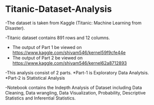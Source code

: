 # Titanic-Dataset-Analysis

-The dataset is taken from Kaggle (Titanic: Machine Learning from Disaster).

-Titanic dataset contains 891 rows and 12 columns.

- The output of Part 1 be viewed on https://www.kaggle.com/shivam546/kernel59f9cfe44e
- The output of Part 2 be viewed on https://www.kaggle.com/shivam546/kernel62a8712893

-This analysis consist of 2 parts. 
  *Part-1 is Exploratory Data Analytsis. 
   *Part-2 is Statistical Analysis

-Notebook contains the Indepth Analysis of Dataset including Data Cleaning, Data wrangling, Data Visualization, Probability,          Descriptive Statistics and Inferential Statistics.
